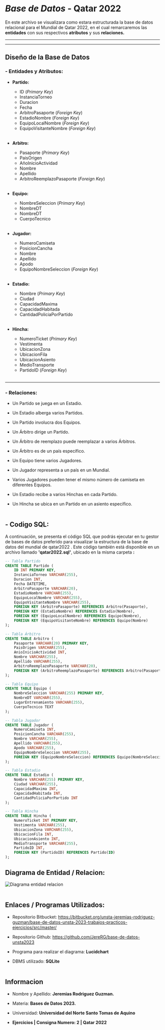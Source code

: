 # *Base de Datos* - Qatar 2022

En este archivo se visualizara como estara estructurada la base de datos relacional para el Mundial de Qatar 2022, en el cual remarcaremos las **entidades** con sus respectivos **atributos** y sus **relaciones.**

---
___

## Diseño de la Base de Datos
### - Entidades y Atributos:
- **Partido:**
    * ID (*Primary Key*)
    * InstanciaTorneo 
    * Duracion
    * Fecha
    * ArbitroPasaporte (*Foreign Key*)
    * EstadioNombre (*Foreign Key*)
    * EquipoLocalNombre (*Foreign Key*)
    * EquipoVisitanteNombre (*Foreign Key*)
<br></br>

- **Arbitro:**
    * Pasaporte (*Primary Key*)
    * PaisOrigen
    * AñoInicioActividad
    * Nombre
    * Apellido
    * ArbitroReemplazoPasaporte (*Foreign Key*)
<br></br>

- **Equipo:**
    * NombreSeleccion (*Primary Key*)
    * NombreDT
    * NombreDT
    * CuerpoTecnico
<br></br>

- **Jugador:**
    * NumeroCamiseta
    * PosicionCancha
    * Nombre 
    * Apellido 
    * Apodo
    * EquipoNombreSeleccion (*Foreign Key*)
<br></br>

- **Estadio:**
    * Nombre (*Primary Key*)
    * Ciudad
    * CapacidadMaxima
    * CapacidadHabitada
    * CantidadPoliciaPorPartido
<br></br>

- **Hincha:**
    * NumeroTicket (*Primary Key*)
    * Vestimenta
    * UbicacionZona
    * UbicacionFila
    * UbicacionAsiento
    * MedioTransporte
    * PartidoID (*Foreign Key*)
<br></br>

---
### - Relaciones:
* Un Partido se juega en un Estadio.

* Un Estadio alberga varios Partidos.

* Un Partido involucra dos Equipos.

* Un Árbitro dirige un Partido.

* Un Árbitro de reemplazo puede reemplazar a varios Árbitros.

* Un Árbitro es de un país específico.

* Un Equipo tiene varios Jugadores.

* Un Jugador representa a un país en un Mundial.

* Varios Jugadores pueden tener el mismo número de camiseta en diferentes Equipos.

* Un Estadio recibe a varios Hinchas en cada Partido.

* Un Hincha se ubica en un Partido en un asiento específico.
<br></br>

## -  Codigo SQL:

A continuación, se presenta el código SQL que podrás ejecutar en tu gestor de bases de datos preferido para visualizar la estructura de la base de datos del mundial de qatar2022 . Este código también está disponible en un archivo llamado **'qatar2022.sql'**, ubicado en la misma carpeta **:**

```sql
-- Tabla Partido
CREATE TABLE Partido (
    ID INT PRIMARY KEY,
    InstanciaTorneo VARCHAR(255),
    Duracion INT,
    Fecha DATETIME,
    ArbitroPasaporte VARCHAR(20),
    EstadioNombre VARCHAR(255),
    EquipoLocalNombre VARCHAR(255),
    EquipoVisitanteNombre VARCHAR(255),
    FOREIGN KEY (ArbitroPasaporte) REFERENCES Arbitro(Pasaporte),
    FOREIGN KEY (EstadioNombre) REFERENCES Estadio(Nombre),
    FOREIGN KEY (EquipoLocalNombre) REFERENCES Equipo(Nombre),
    FOREIGN KEY (EquipoVisitanteNombre) REFERENCES Equipo(Nombre)
);

-- Tabla Árbitro
CREATE TABLE Arbitro (
    Pasaporte VARCHAR(20) PRIMARY KEY,
    PaisOrigen VARCHAR(255),
    AnioInicioActividad INT,
    Nombre VARCHAR(255),
    Apellido VARCHAR(255),
    ArbitroReemplazoPasaporte VARCHAR(20),
    FOREIGN KEY (ArbitroReemplazoPasaporte) REFERENCES Arbitro(Pasaporte)
);

-- Tabla Equipo
CREATE TABLE Equipo (
    NombreSeleccion VARCHAR(255) PRIMARY KEY,
    NombreDT VARCHAR(255),
    LugarEntrenamiento VARCHAR(255),
    CuerpoTecnico TEXT
);

-- Tabla Jugador
CREATE TABLE Jugador (
    NumeroCamiseta INT,
    PosicionCancha VARCHAR(255),
    Nombre VARCHAR(255),
    Apellido VARCHAR(255),
    Apodo VARCHAR(255),
    EquipoNombreSeleccion VARCHAR(255),
    FOREIGN KEY (EquipoNombreSeleccion) REFERENCES Equipo(NombreSeleccion)
);

-- Tabla Estadio
CREATE TABLE Estadio (
    Nombre VARCHAR(255) PRIMARY KEY,
    Ciudad VARCHAR(255),
    CapacidadMaxima INT,
    CapacidadHabitada INT,
    CantidadPoliciaPorPartido INT
);

-- Tabla Hincha
CREATE TABLE Hincha (
    NumeroTicket INT PRIMARY KEY,
    Vestimenta VARCHAR(255),
    UbicacionZona VARCHAR(255),
    UbicacionFila INT,
    UbicacionAsiento INT,
    MedioTransporte VARCHAR(255),
    PartidoID INT,
    FOREIGN KEY (PartidoID) REFERENCES Partido(ID)
);
```
## Diagrama de Entidad / Relacion:

![Diagrama entidad relacion](DB-Qatar2022.png)
<br></br>

## Enlaces / Programas Utilizados:

* Repositorio Bitbucket: https://bitbucket.org/unsta-jeremias-rodriguez-guzman/base-de-datos-unsta-2023-trabajos-practicos-ejercicios/src/master/

* Repositorio Github: https://github.com/JereRG/base-de-datos-unsta2023

* Programa para realizar el diagrama: **Lucidchart**

* DBMS utilizado: **SQLite**
<br></br>

## Informacion
* Nombre y Apellido: **Jeremias Rodriguez Guzman.**

* Materia: **Bases de Datos 2023.**

* Universidad: **Universidad del Norte Santo Tomas de Aquino**

*  **Ejercicios | Consigna Numero: 2 | Qatar 2022**







